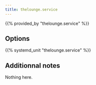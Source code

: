 ```yaml
---
title: thelounge.service
---
```


{{% provided_by "thelounge.service" %}}

## Options

{{% systemd_unit "thelounge.service" %}}

## Additionnal notes

Nothing here.